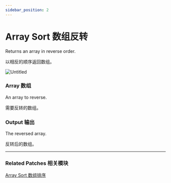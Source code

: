 ```yaml
---
sidebar_position: 2
---
```


# Array Sort 数组反转

Returns an array in reverse order.

以相反的顺序返回数组。

![Untitled](https://s3.us-west-2.amazonaws.com/secure.notion-static.com/4008b5a6-68f8-4a86-b21c-ae33a3478fba/Untitled.png?X-Amz-Algorithm=AWS4-HMAC-SHA256&X-Amz-Content-Sha256=UNSIGNED-PAYLOAD&X-Amz-Credential=AKIAT73L2G45EIPT3X45%2F20220602%2Fus-west-2%2Fs3%2Faws4_request&X-Amz-Date=20220602T164441Z&X-Amz-Expires=86400&X-Amz-Signature=ec572eb59307d839ec1c085b47bb8b1a0c906907a1edc570760d350781311804&X-Amz-SignedHeaders=host&response-content-disposition=filename%20%3D%22Untitled.png%22&x-id=GetObject)

### Array 数组

An array to reverse.

需要反转的数组。

### Output 输出

The reversed array.

反转后的数组。

------

### Related Patches 相关模块

[Array Sort 数组排序](./Array%20Sort)
